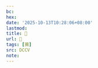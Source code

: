 ```yaml
---
bc:
hex:
date: '2025-10-13T10:28:06+08:00'
lastmod:
title: 􄳸
url: 􄳸
tags: [䔾]
src: DCCV
note:
---
```

